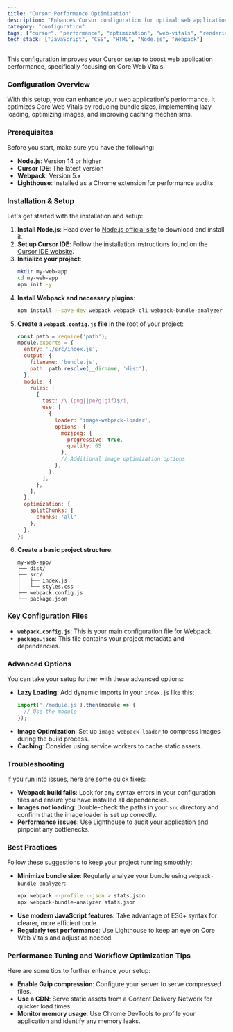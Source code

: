 ```yaml
---
title: "Cursor Performance Optimization"
description: "Enhances Cursor configuration for optimal web application performance focusing on Core Web Vitals."
category: "configuration"
tags: ["cursor", "performance", "optimization", "web-vitals", "rendering", "efficiency"]
tech_stack: ["JavaScript", "CSS", "HTML", "Node.js", "Webpack"]
---
```


This configuration improves your Cursor setup to boost web application performance, specifically focusing on Core Web Vitals.

### Configuration Overview
With this setup, you can enhance your web application's performance. It optimizes Core Web Vitals by reducing bundle sizes, implementing lazy loading, optimizing images, and improving caching mechanisms.

### Prerequisites
Before you start, make sure you have the following:
- **Node.js**: Version 14 or higher
- **Cursor IDE**: The latest version
- **Webpack**: Version 5.x
- **Lighthouse**: Installed as a Chrome extension for performance audits

### Installation & Setup
Let's get started with the installation and setup:

1. **Install Node.js**: Head over to [Node.js official site](https://nodejs.org/) to download and install it.
2. **Set up Cursor IDE**: Follow the installation instructions found on the [Cursor IDE website](https://cursor.so/).
3. **Initialize your project**:
   ```bash
   mkdir my-web-app
   cd my-web-app
   npm init -y
   ```
4. **Install Webpack and necessary plugins**:
   ```bash
   npm install --save-dev webpack webpack-cli webpack-bundle-analyzer image-webpack-loader
   ```
5. **Create a `webpack.config.js` file** in the root of your project:
   ```javascript
   const path = require('path');
   module.exports = {
     entry: './src/index.js',
     output: {
       filename: 'bundle.js',
       path: path.resolve(__dirname, 'dist'),
     },
     module: {
       rules: [
         {
           test: /\.(png|jpe?g|gif)$/i,
           use: [
             {
               loader: 'image-webpack-loader',
               options: {
                 mozjpeg: {
                   progressive: true,
                   quality: 65
                 },
                 // Additional image optimization options
               },
             },
           ],
         },
       ],
     },
     optimization: {
       splitChunks: {
         chunks: 'all',
       },
     },
   };
   ```
6. **Create a basic project structure**:
   ```
   my-web-app/
   ├── dist/
   ├── src/
   │   ├── index.js
   │   └── styles.css
   ├── webpack.config.js
   └── package.json
   ```

### Key Configuration Files
- **`webpack.config.js`**: This is your main configuration file for Webpack.
- **`package.json`**: This file contains your project metadata and dependencies.

### Advanced Options
You can take your setup further with these advanced options:
- **Lazy Loading**: Add dynamic imports in your `index.js` like this:
   ```javascript
   import('./module.js').then(module => {
     // Use the module
   });
   ```
- **Image Optimization**: Set up `image-webpack-loader` to compress images during the build process.
- **Caching**: Consider using service workers to cache static assets.

### Troubleshooting
If you run into issues, here are some quick fixes:
- **Webpack build fails**: Look for any syntax errors in your configuration files and ensure you have installed all dependencies.
- **Images not loading**: Double-check the paths in your `src` directory and confirm that the image loader is set up correctly.
- **Performance issues**: Use Lighthouse to audit your application and pinpoint any bottlenecks.

### Best Practices
Follow these suggestions to keep your project running smoothly:
- **Minimize bundle size**: Regularly analyze your bundle using `webpack-bundle-analyzer`:
   ```bash
   npx webpack --profile --json > stats.json
   npx webpack-bundle-analyzer stats.json
   ```
- **Use modern JavaScript features**: Take advantage of ES6+ syntax for clearer, more efficient code.
- **Regularly test performance**: Use Lighthouse to keep an eye on Core Web Vitals and adjust as needed.

### Performance Tuning and Workflow Optimization Tips
Here are some tips to further enhance your setup:
- **Enable Gzip compression**: Configure your server to serve compressed files.
- **Use a CDN**: Serve static assets from a Content Delivery Network for quicker load times.
- **Monitor memory usage**: Use Chrome DevTools to profile your application and identify any memory leaks.